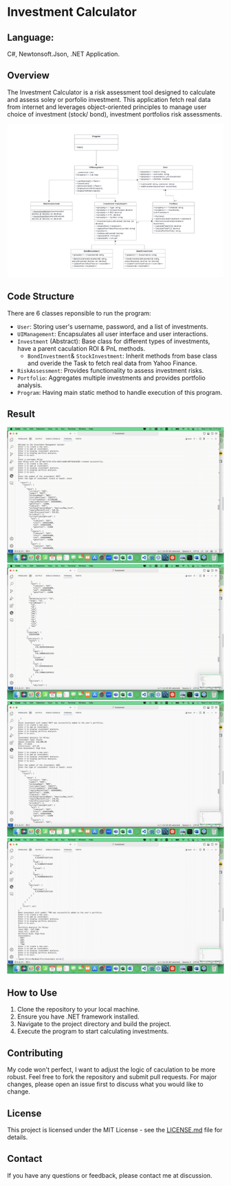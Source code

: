 # Investment Calculator

## Language:
C#, Newtonsoft.Json, .NET Application.

## Overview
The Investment Calculator is a risk assessment tool designed to calculate and assess soley or porfolio investment. This application fetch real data from internet and leverages object-oriented principles to manage user choice of investment (stock/ bond), investment portfolios risk assessments.

![UML Diagram](https://github.com/milieureka/Investment-Calculator/blob/main/UML%20Class%20diagram-Investment%20Program.png)

## Code Structure
There are 6 classes reponsible to run the program:
- `User`: Storing user's username, password, and a list of investments.
- `UIManagement`: Encapsulates all user interface and user interactions.
- `Investment` (Abstract): Base class for different types of investments, have a parent caculation ROI & PnL methods.
  - `BondInvestment`& `StockInvestment`: Inherit methods from base class and overide the Task to fetch real data from Yahoo Finance.
- `RiskAssessment`: Provides functionality to assess investment risks.
- `Portfolio`: Aggregates multiple investments and provides portfolio analysis.
- `Program`: Having main static method to handle execution of this program.

## Result
![fetch stock price](https://github.com/milieureka/Investment-Calculator/blob/main/UML%20Class%20diagram-Investment%20Program-2.png)
![result in JSON format](https://github.com/milieureka/Investment-Calculator/blob/main/UML%20Class%20diagram-Investment%20Program-3.png)
![analysis](https://github.com/milieureka/Investment-Calculator/blob/main/UML%20Class%20diagram-Investment%20Program-4.png)
![portfolio result](https://github.com/milieureka/Investment-Calculator/blob/main/UML%20Class%20diagram-Investment%20Program-6.png)

## How to Use
1. Clone the repository to your local machine.
2. Ensure you have .NET framework installed.
3. Navigate to the project directory and build the project.
4. Execute the program to start calculating investments.
   
## Contributing
My code won't perfect, I want to adjust the logic of caculation to be more robust. Feel free to fork the repository and submit pull requests. For major changes, please open an issue first to discuss what you would like to change.

## License
This project is licensed under the MIT License - see the [LICENSE.md](LICENSE.md) file for details.

## Contact
If you have any questions or feedback, please contact me at discussion.
